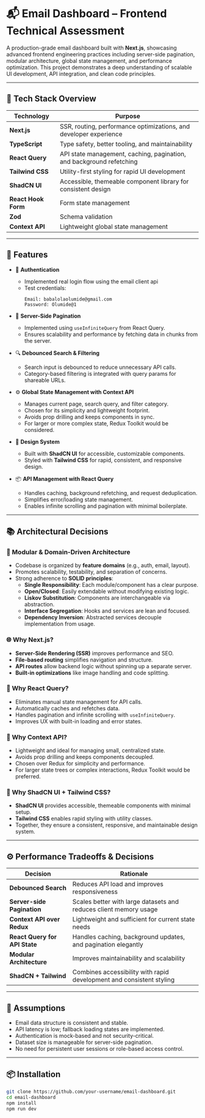 # 📬 Email Dashboard – Frontend Technical Assessment

A production-grade email dashboard built with **Next.js**, showcasing advanced
frontend engineering practices including server-side pagination, modular
architecture, global state management, and performance optimization. This
project demonstrates a deep understanding of scalable UI development, API
integration, and clean code principles.

---

## 🧰 Tech Stack Overview

| Technology          | Purpose                                                              |
| ------------------- | -------------------------------------------------------------------- |
| **Next.js**         | SSR, routing, performance optimizations, and developer experience    |
| **TypeScript**      | Type safety, better tooling, and maintainability                     |
| **React Query**     | API state management, caching, pagination, and background refetching |
| **Tailwind CSS**    | Utility-first styling for rapid UI development                       |
| **ShadCN UI**       | Accessible, themeable component library for consistent design        |
| **React Hook Form** | Form state management                                                |
| **Zod**             | Schema validation                                                    |
| **Context API**     | Lightweight global state management                                  |

---

## 🚀 Features

- 🔐 **Authentication**
  - Implemented real login flow using the email client api
  - Test credentials:
    ```
    Email: babalolaolumide@gmail.com
    Password: Olumide@1
    ```

- 📄 **Server-Side Pagination**
  - Implemented using `useInfiniteQuery` from React Query.
  - Ensures scalability and performance by fetching data in chunks from the
    server.

- 🔍 **Debounced Search & Filtering**
  - Search input is debounced to reduce unnecessary API calls.
  - Category-based filtering is integrated with query params for shareable URLs.

- ⚙️ **Global State Management with Context API**
  - Manages current page, search query, and filter category.
  - Chosen for its simplicity and lightweight footprint.
  - Avoids prop drilling and keeps components in sync.
  - For larger or more complex state, Redux Toolkit would be considered.

- 🎨 **Design System**
  - Built with **ShadCN UI** for accessible, customizable components.
  - Styled with **Tailwind CSS** for rapid, consistent, and responsive design.

- 📦 **API Management with React Query**
  - Handles caching, background refetching, and request deduplication.
  - Simplifies error/loading state management.
  - Enables infinite scrolling and pagination with minimal boilerplate.

---

## 📚 Architectural Decisions

### 🧱 Modular & Domain-Driven Architecture

- Codebase is organized by **feature domains** (e.g., auth, email, layout).
- Promotes scalability, testability, and separation of concerns.
- Strong adherence to **SOLID principles**:
  - **Single Responsibility**: Each module/component has a clear purpose.
  - **Open/Closed**: Easily extendable without modifying existing logic.
  - **Liskov Substitution**: Components are interchangeable via abstraction.
  - **Interface Segregation**: Hooks and services are lean and focused.
  - **Dependency Inversion**: Abstracted services decouple implementation from
    usage.

### 🌐 Why Next.js?

- **Server-Side Rendering (SSR)** improves performance and SEO.
- **File-based routing** simplifies navigation and structure.
- **API routes** allow backend logic without spinning up a separate server.
- **Built-in optimizations** like image handling and code splitting.

### 🔄 Why React Query?

- Eliminates manual state management for API calls.
- Automatically caches and refetches data.
- Handles pagination and infinite scrolling with `useInfiniteQuery`.
- Improves UX with built-in loading and error states.

### 🧠 Why Context API?

- Lightweight and ideal for managing small, centralized state.
- Avoids prop drilling and keeps components decoupled.
- Chosen over Redux for simplicity and performance.
- For larger state trees or complex interactions, Redux Toolkit would be
  preferred.

### 🎨 Why ShadCN UI + Tailwind CSS?

- **ShadCN UI** provides accessible, themeable components with minimal setup.
- **Tailwind CSS** enables rapid styling with utility classes.
- Together, they ensure a consistent, responsive, and maintainable design
  system.

---

## ⚙️ Performance Tradeoffs & Decisions

| Decision                      | Rationale                                                            |
| ----------------------------- | -------------------------------------------------------------------- |
| **Debounced Search**          | Reduces API load and improves responsiveness                         |
| **Server-side Pagination**    | Scales better with large datasets and reduces client memory usage    |
| **Context API over Redux**    | Lightweight and sufficient for current state needs                   |
| **React Query for API State** | Handles caching, background updates, and pagination elegantly        |
| **Modular Architecture**      | Improves maintainability and scalability                             |
| **ShadCN + Tailwind**         | Combines accessibility with rapid development and consistent styling |

---

## 🧠 Assumptions

- Email data structure is consistent and stable.
- API latency is low; fallback loading states are implemented.
- Authentication is mock-based and not security-critical.
- Dataset size is manageable for server-side pagination.
- No need for persistent user sessions or role-based access control.

---

## 📦 Installation

```bash
git clone https://github.com/your-username/email-dashboard.git
cd email-dashboard
npm install
npm run dev
```
